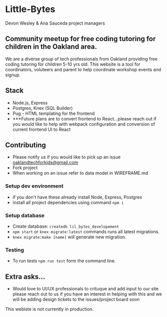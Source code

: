 # Little-Bytes
Devon Wesley & Ana Sauceda project managers

## Community meetup for free coding tutoring for children in the Oakland area.

We are a diverse group of tech professionals from Oakland providing free coding tutoring for children 5-10 yrs old. This website is a tool for coordinators, voluteers and parent to help coordinate workshop events and signup. 

## Stack

- Node.js, Express
- Postgres, Knex (SQL Builder)
- Pug - HTML templating for the frontend
- ***Future plans are to convert frontend to React...please reach out if you would like to help with webpack configuration and conversion of current frontend UI to React

## Contributing

- Please notify us if you would like to pick up an issue oaklandtechforkids@gmail.com
- Fork project
- When working on an issue refer to data model in WIREFRAME.md

### Setup dev environment

- if you don't have these already install Node, Express, Postgres
- install all project dependencies using command `npm i` 

### Setup database

- Create database: `createdb lil_bytes_developement` 
- `npm start` or `knex migrate:latest` commands runs all latest migrations.
- `knex migrate:make [name]` will generate new migration.

### Testing 

- To run tests `npm run test` form the command line. 

## Extra asks...

- Would love to UI/UX professionals to crituque and add input to our site please reach out to us if you have an interest in helping with this and we will be adding design tickets to the issues/project board soon


This webiste is not currently in production. 

